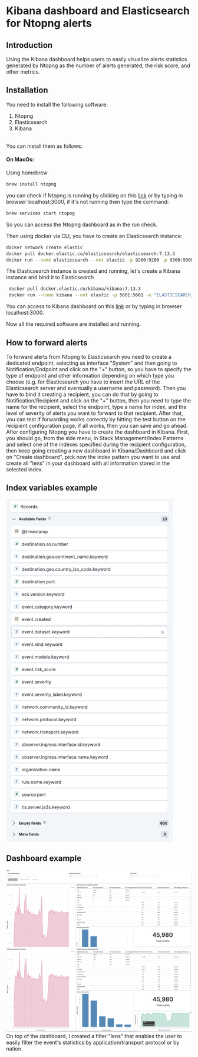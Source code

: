 # Kibana dashboard and Elasticsearch for Ntopng alerts
## Introduction
Using the Kibana dashboard helps users to easily visualize alerts statistics generated by Ntopng as the number of alerts generated, the risk score, and other metrics.
## Installation
You need to install the following software:
1. Ntopng
2. Elasticsearch
3. Kibana
<br/>
You can install them as follows:

#### On MacOs:
Using homebrew<br/>
```bash
brew install ntopng
```
you can check if Ntopng is running by clicking on this [link](http://localhost:3000) or by typing in browser localhost:3000, if it's not running then type the command:
```bash
brew services start ntopng
```

So you can access the Ntopng dashboard as in the run check.

Then using docker via CLI, you have to create an Elasticsearch instance:
```bash
docker network create elastic
docker pull docker.elastic.co/elasticsearch/elasticsearch:7.13.3
docker run --name elasticsearch --net elastic -p 9200:9200 -p 9300:9300 -e "discovery.type=single-node" docker.elastic.co/elasticsearch/elasticsearch:7.13.3
```
The Elasticsearch instance is created and running, let's create a Kibana instance and bind it to Elasticsearch

```bash
 docker pull docker.elastic.co/kibana/kibana:7.13.3
 docker run --name kibana --net elastic -p 5601:5601 -e "ELASTICSEARCH_HOSTS=http://elasticsearch:9200" docker.elastic.co/kibana/kibana:7.13.3
```
You can access to Kibana dashboard on this [link](http://localhost:5601) or by typing in browser localhost:3000.

 Now all the required software are installed and running.

## How to forward alerts
To forward alerts from Ntopng to Elasticsearch you need to create a dedicated endpoint, selecting as interface "System" and then going to Notification/Endpoint and click on the "+" button, so you have to specify the type of endpoint and other information depending on which type you choose (e.g. for Elasticsearch you have to insert the URL of the Elasticsearch server and eventually a username and password). Then you have to bind it creating a recipient, you can do that by going to Notification/Recipient and click on the "+" button, then you need to type the name for the recipient, select the endpoint, type a name for index, and the level of severity of alerts you want to forward to that recipient. After that, you can test if forwarding works correctly by hitting the test button on the recipient configuration page, if all works, then you can save and go ahead.
After configuring Ntopng you have to create the dashboard in Kibana. First, you should go, from the side menu, in Stack Management/Index Patterns and select one of the indexes specified during the recipient configuration, then keep going creating a new dashboard in Kibana/Dashboard and click on "Create dashboard", pick now the index pattern you want to use and create all "lens" in your dashboard with all information stored in the selected index.
## Index variables example
![](images/Index_var.png)
## Dashboard example
![](images/Dashboard1.png)
![](images/Dashboard2.png)
On top of the dashboard, I created a filter "lens" that enables the user to easily filter the event's statistics by application/transport protocol or by nation. 